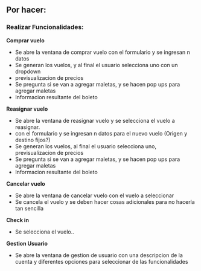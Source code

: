 ## Por hacer:

### Realizar Funcionalidades:

**Comprar vuelo**
- Se abre la ventana de comprar vuelo con el formulario y se ingresan n datos
- Se generan los vuelos, y al final el usuario selecciona uno con un dropdown
- previsualizacion de precios
- Se pregunta si se van a agregar maletas, y se hacen pop ups para agregar maletas
- Informacion resultante del boleto

**Reasignar vuelo**
- Se abre la ventana de reasignar vuelo y se selecciona el vuelo a reasignar.
- con el formulario y se ingresan n datos para el nuevo vuelo (Origen y destino fijos?)
- Se generan los vuelos, al final el usuario selecciona uno, previsualizacion de precios
- Se pregunta si se van a agregar maletas, y se hacen pop ups para agregar maletas
- Informacion resultante del boleto


**Cancelar vuelo**
- Se abre la ventana de cancelar vuelo con el vuelo a seleccionar
- Se cancela el vuelo y se deben hacer cosas adicionales para no hacerla tan sencilla


**Check in**
- Se selecciona el vuelo..

**Gestion Usuario**
- Se abre la ventana de gestion de usuario con una descripcion de la cuenta y diferentes opciones para seleccionar de las funcionalidades
